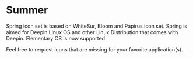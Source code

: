 # Summer

Spring icon set is based on WhiteSur, Bloom and Papirus icon set. Spring is aimed for Deepin Linux OS and other Linux Distribution that comes with Deepin. Elementary OS is now supported.

Feel free to request icons that are missing for your favorite application(s).
